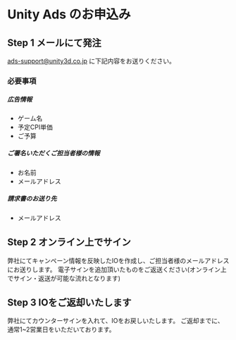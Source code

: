 # Unity Ads のお申込み
## Step 1 メールにて発注 

ads-support@unity3d.co.jp に下記内容をお送りください。

### 必要事項
##### 広告情報
- ゲーム名
- 予定CPI単価
- ご予算

##### ご署名いただくご担当者様の情報
- お名前
- メールアドレス

##### 請求書のお送り先
- メールアドレス

## Step 2 オンライン上でサイン
弊社にてキャンペーン情報を反映したIOを作成し、ご担当者様のメールアドレスにお送りします。
電子サインを追加頂いたものをご返送ください(オンライン上でサイン・返送が可能な流れとなります)

## Step 3 IOをご返却いたします
弊社にてカウンターサインを入れて、IOをお戻しいたします。
ご返却までに、通常1~2営業日をいただいております。